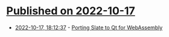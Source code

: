 # [Published on 2022-10-17](index.md)

* [2022-10-17, 18:12:37](https://lobste.rs/s/vucahg/porting_slate_qt_for_webassembly) - [Porting Slate to Qt for WebAssembly](https://www.qt.io/blog/porting-slate-to-qt-for-webassembly)
